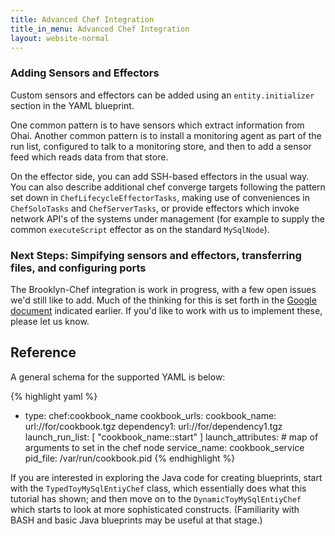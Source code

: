 ```yaml
---
title: Advanced Chef Integration
title_in_menu: Advanced Chef Integration
layout: website-normal
---
```


### Adding Sensors and Effectors

Custom sensors and effectors can be added using an `entity.initializer` section in the YAML blueprint.

One common pattern is to have sensors which extract information from Ohai.
Another common pattern is to install a monitoring agent as part of the run list,
configured to talk to a monitoring store, and then to add a sensor feed which reads data from that store.

On the effector side, you can add SSH-based effectors in the usual way.
You can also describe additional chef converge targets following the pattern set down in
`ChefLifecycleEffectorTasks`, making use of conveniences in `ChefSoloTasks` and `ChefServerTasks`,
or provide effectors which invoke network API's of the systems under management
(for example to supply the common `executeScript` effector as on the standard `MySqlNode`). 
   

### Next Steps: Simpifying sensors and effectors, transferring files, and configuring ports

The Brooklyn-Chef integration is work in progress, with a few open issues we'd still like to add.
Much of the thinking for this is set forth in the [Google document](https://docs.google.com/a/cloudsoftcorp.com/document/d/18ZwzmncbJgJeQjnSvMapTWg6N526cvGMz5jaqdkxMf8)
indicated earlier.  If you'd like to work with us to implement these, please let us know.


## Reference

A general schema for the supported YAML is below: 

{% highlight yaml %}
- type: chef:cookbook_name
  cookbook_urls:
    cookbook_name: url://for/cookbook.tgz
    dependency1: url://for/dependency1.tgz
  launch_run_list: [ "cookbook_name::start" ]
  launch_attributes: # map of arguments to set in the chef node
  service_name: cookbook_service
  pid_file: /var/run/cookbook.pid
{% endhighlight %}

If you are interested in exploring the Java code for creating blueprints,
start with the `TypedToyMySqlEntiyChef` class, which essentially does what this tutorial has shown;
and then move on to the `DynamicToyMySqlEntiyChef` which starts to look at more sophisticated constructs.
(Familiarity with BASH and basic Java blueprints may be useful at that stage.)

